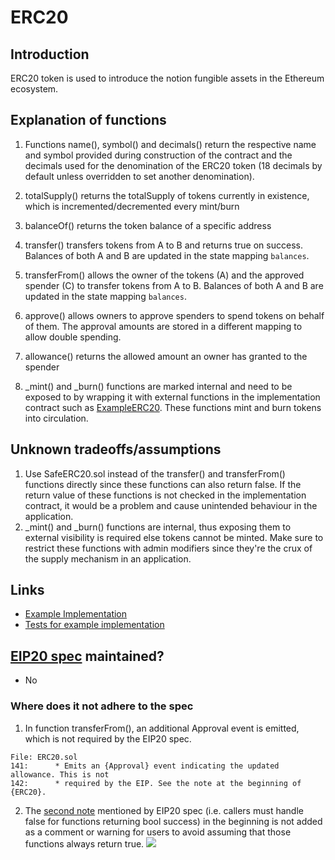 # ERC20

## Introduction

ERC20 token is used to introduce the notion fungible assets in the Ethereum ecosystem.

## Explanation of functions

1. Functions name(), symbol() and decimals() return the respective name and symbol provided during construction of the contract and the decimals used for the denomination of the ERC20 token (18 decimals by default unless overridden to set another denomination).

2. totalSupply() returns the totalSupply of tokens currently in existence, which is incremented/decremented every mint/burn

3. balanceOf() returns the token balance of a specific address

4. transfer() transfers tokens from A to B and returns true on success. Balances of both A and B are updated in the state mapping `balances`.

5. transferFrom() allows the owner of the tokens (A) and the approved spender (C) to transfer tokens from A to B. Balances of both A and B are updated in the state mapping `balances`.

6. approve() allows owners to approve spenders to spend tokens on behalf of them. The approval amounts are stored in a different mapping to allow double spending.

7. allowance() returns the allowed amount an owner has granted to the spender

8. _mint() and _burn() functions are marked internal and need to be exposed to by wrapping it with external functions in the implementation contract such as [ExampleERC20](./ExampleERC20.sol). These functions mint and burn tokens into circulation. 

## Unknown tradeoffs/assumptions

1. Use SafeERC20.sol instead of the transfer() and transferFrom() functions directly since these functions can also return false. If the return value of these functions is not checked in the implementation contract, it would be a problem and cause unintended behaviour in the application.
2. _mint() and _burn() functions are internal, thus exposing them to external visibility is required else tokens cannot be minted. Make sure to restrict these functions with admin modifiers since they're the crux of the supply mechanism in an application.

## Links
 - [Example Implementation](./ExampleERC20.sol)
 - [Tests for example implementation](../../../test/token/ERC20/)

## [EIP20 spec](https://eips.ethereum.org/EIPS/eip-20) maintained?
 - No

### Where does it not adhere to the spec
1. In function transferFrom(), an additional Approval event is emitted, which is not required by the EIP20 spec.
```solidity
File: ERC20.sol
141:      * Emits an {Approval} event indicating the updated allowance. This is not
142:      * required by the EIP. See the note at the beginning of {ERC20}.
```
2. The [second note](https://eips.ethereum.org/EIPS/eip-20#methods) mentioned by EIP20 spec (i.e. callers must handle false for functions returning bool success) in the beginning is not added as a comment or warning for users to avoid assuming that those functions always return true.
![](https://github.com/OpenZeppelin/openzeppelin-contracts/assets/109625274/47b1574b-9458-4e4e-9813-ebfe6fa9c6b9)